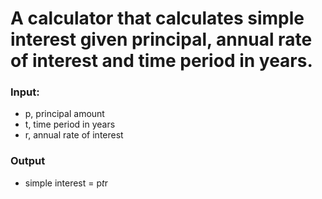 # A calculator that calculates simple interest given principal, annual rate of interest and time period in years. #
### Input: ###
   * p, principal amount
   * t, time period in years
   * r, annual rate of interest
### Output ###
   * simple interest = p*t*r
